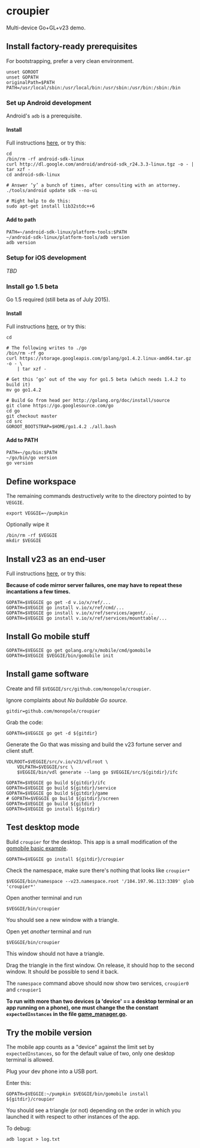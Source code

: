 # croupier
Multi-device Go+GL+v23 demo.


## Install factory-ready prerequisites

For bootstrapping, prefer a very clean environment.

```
unset GOROOT
unset GOPATH
originalPath=$PATH
PATH=/usr/local/sbin:/usr/local/bin:/usr/sbin:/usr/bin:/sbin:/bin
```

### Set up Android development

Android's `adb` is a prerequisite.

#### Install

Full instructions
[here](https://developer.android.com/sdk/index.html), or try this:
```
cd
/bin/rm -rf android-sdk-linux
curl http://dl.google.com/android/android-sdk_r24.3.3-linux.tgz -o - | tar xzf -
cd android-sdk-linux

# Answer ‘y’ a bunch of times, after consulting with an attorney.
./tools/android update sdk --no-ui

# Might help to do this:
sudo apt-get install lib32stdc++6
```

#### Add to path

```
PATH=~/android-sdk-linux/platform-tools:$PATH
~/android-sdk-linux/platform-tools/adb version
adb version
```

### Setup for iOS development

_TBD_

### Install go 1.5 beta

Go 1.5 required (still beta as of July 2015).

#### Install

Full instructions [here](http://golang.org/doc/install/source), or try this:

```
cd

# The following writes to ./go
/bin/rm -rf go
curl https://storage.googleapis.com/golang/go1.4.2.linux-amd64.tar.gz -o - \
    | tar xzf -

# Get this ‘go’ out of the way for go1.5 beta (which needs 1.4.2 to build it)
mv go go1.4.2

# Build Go from head per http://golang.org/doc/install/source
git clone https://go.googlesource.com/go
cd go
git checkout master
cd src
GOROOT_BOOTSTRAP=$HOME/go1.4.2 ./all.bash
```


#### Add to PATH
```
PATH=~/go/bin:$PATH
~/go/bin/go version
go version
```


## Define workspace

The remaining commands destructively write to the directory
pointed to by `VEGGIE`.

```
export VEGGIE=~/pumpkin
```

Optionally wipe it
```
/bin/rm -rf $VEGGIE
mkdir $VEGGIE
```


## Install v23 as an end-user

Full instructions [here](https://v.io/installation/details.html), or try this:

__Because of code mirror server failures, one may have to repeat these
incantations a few times.__

```
GOPATH=$VEGGIE go get -d v.io/x/ref/...
GOPATH=$VEGGIE go install v.io/x/ref/cmd/...
GOPATH=$VEGGIE go install v.io/x/ref/services/agent/...
GOPATH=$VEGGIE go install v.io/x/ref/services/mounttable/...
```

## Install Go mobile stuff

```
GOPATH=$VEGGIE go get golang.org/x/mobile/cmd/gomobile
GOPATH=$VEGGIE $VEGGIE/bin/gomobile init
```

## Install game software

Create and fill `$VEGGIE/src/github.com/monopole/croupier`.

Ignore complaints about _No buildable Go source_.

```
gitdir=github.com/monopole/croupier
```

Grab the code:
```
GOPATH=$VEGGIE go get -d ${gitdir}
```

Generate the Go that was missing and build the v23 fortune server
and client stuff.

```
VDLROOT=$VEGGIE/src/v.io/v23/vdlroot \
    VDLPATH=$VEGGIE/src \
    $VEGGIE/bin/vdl generate --lang go $VEGGIE/src/${gitdir}/ifc

GOPATH=$VEGGIE go build ${gitdir}/ifc
GOPATH=$VEGGIE go build ${gitdir}/service
GOPATH=$VEGGIE go build ${gitdir}/game
# GOPATH=$VEGGIE go build ${gitdir}/screen
GOPATH=$VEGGIE go build ${gitdir}
GOPATH=$VEGGIE go install ${gitdir}
```

## Test desktop mode

Build `croupier` for the  desktop.
This app is a small modification of the
[gomobile basic example](https://godoc.org/golang.org/x/mobile/example/basic).

```
GOPATH=$VEGGIE go install ${gitdir}/croupier
```

Check the namespace, make sure there's nothing that looks like `croupier*`
```
$VEGGIE/bin/namespace --v23.namespace.root '/104.197.96.113:3389' glob  'croupier*'
```

Open another terminal and run
```
$VEGGIE/bin/croupier 
```

You should see a new window with a triangle.

Open yet _another_ terminal and run
```
$VEGGIE/bin/croupier 
```
This window should not have a triangle.

Drag the triangle in the first window.
On release, it should hop to the second window.
It should be possible to send it back.

The `namespace` command above should now show two services, `croupier0` and `croupier1`

__To run with more than two devices (a 'device' == a desktop terminal
or an app running on a phone), one must change the the constant
`expectedInstances` in the file
[game_manager.go](https://github.com/monopole/mutantfortune/blob/master/croupier/util/game_manager.go).__


## Try the mobile version

The mobile app counts as a "device" against the  limit set by
`expectedInstances`, so for the default value of two, only
one desktop terminal is allowed.

Plug your dev phone into a USB port.

Enter this:

```
GOPATH=$VEGGIE:~/pumpkin $VEGGIE/bin/gomobile install ${gitdir}/croupier
```

You should see a triangle (or not) depending on the order in which you launched it with
respect to other instances of the app.

To debug:

```
adb logcat > log.txt
```
